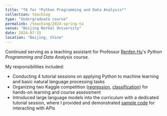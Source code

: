 ```yaml
---
title: "TA for *Python Programming and Data Analysis*"
collection: teaching
type: "Undergraduate course"
permalink: /teaching/2024-spring-ta
venue: "Beijing Normal University"
date: 2024-07-15
location: "Beijing, China"
---
```


Continued serving as a teaching assistant for Professor [Renfen Hu](http://irishu.cn/)'s *Python Programming and Data Analysis* course. 

My responsibilities included:

- Conducting 4 tutorial sessions on applying Python to machine learning and basic natural language processing tasks
- Organizing two Kaggle competition ([regression](https://www.kaggle.com/competitions/icip-aes-2024-spring-regression), [classification](https://www.kaggle.com/competitions/icip-aes-2024-spring-classification)) for hands-on learning and course assessment
- Introduced large language models into the curriculum with a dedicated tutorial session, where I provided and demonstrated [sample code](https://github.com/YpLarryWang/nlp-tasks-examples-icip/tree/main/llm-api) for interacting with APIs